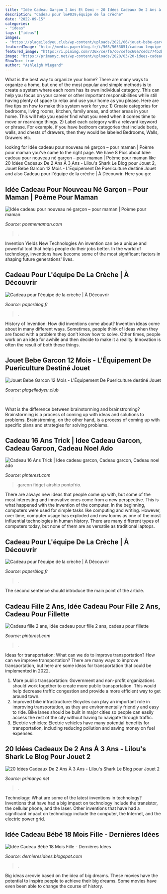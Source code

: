 ```yaml
---
title: "Idée Cadeau Garçon 2 Ans Et Demi ~ 20 Idées Cadeaux De 2 Ans à 3 Ans"
description: "Cadeau pour l&#039;équipe de la crèche"
date: "2022-09-15"
categories:
- "ideas"
tags: ["ideas"]
images:
- "https://plageiledyeu.club/wp-content/uploads/2021/06/jouet-bebe-garcon-12-mois-lequipement-de-puericulture-destine-jouet-2-ans-garcon-768x522.jpg"
featuredImage: "http://media.paperblog.fr/i/565/5653851/cadeau-lequipe-creche-L-g5Om8b.jpeg"
featured_image: "https://i.pinimg.com/736x/ce/f6/c6/cef6c60a7cedc774b3b27a81bab1feb4.jpg"
image: "https://primanyc.net/wp-content/uploads/2020/03/20-idees-cadeaux-de-2-ans-a-3-ans-lilous-shark-le-blog-pour-jouet-2-ans-garcon.jpg"
ShowToc: true
author: "Ashleigh Wiegand"
---
```



What is the best way to organize your home?
There are many ways to organize a home, but one of the most popular and simple methods is to create a system where each room has its own individual category. This can help you focus on your career or other important responsibilities while still having plenty of space to relax and use your home as you please. Here are five tips on how to make this system work for you: 1) Create categories for bedrooms, living rooms, kitchen, family areas, and other areas in your home. This will help you easier find what you need when it comes time to move or rearrange things. 2) Label each category with a relevant keyword or phrase. For example, if you have bedroom categories that include beds, walls, and chests of drawers, then they would be labeled Bedrooms, Walls, Drawers etc.

	

		
looking for Idée cadeau pour nouveau né garçon – pour maman | Poème pour maman you've came to the right page. We have 8 Pics about Idée cadeau pour nouveau né garçon – pour maman | Poème pour maman like 20 Idées Cadeaux De 2 Ans À 3 Ans - Lilou&#039;s Shark Le Blog pour Jouet 2, Jouet Bebe Garcon 12 Mois - L&#039;Équipement De Puericulture destiné Jouet and also Cadeau pour l&#039;équipe de la crèche | À Découvrir. Here you go:
		
    
## Idée Cadeau Pour Nouveau Né Garçon – Pour Maman | Poème Pour Maman

<img loading=lazy src="http://poememaman.com/wp-content/uploads/2013/11/Id-C3-A9e-cadeau-pour-nouveau-n-C3-A9-gar-C3-A7on-pour-maman-6.jpg" onerror="this.onerror=null;this.src='https://tse1.mm.bing.net/th?id=OIP.fLpimdJsWB-ebUSfd8GWrAHaHa&amp;pid=15.1';" alt="Idée cadeau pour nouveau né garçon – pour maman | Poème pour maman">

_Source: poememaman.com_

>. 

	

Invention Yields New Technologies
An invention can be a unique and powerful tool that helps people do their jobs better. In the world of technology, inventions have become some of the most significant factors in shaping future generations' lives.

    
## Cadeau Pour L&#039;équipe De La Crèche | À Découvrir

<img loading=lazy src="http://media.paperblog.fr/i/565/5653851/cadeau-lequipe-creche-L-3UBkOc.jpeg" onerror="this.onerror=null;this.src='https://tse1.mm.bing.net/th?id=OIP.-Lksy_-fPKiL77y6KeSyWgHaE8&amp;pid=15.1';" alt="Cadeau pour l&#039;équipe de la crèche | À Découvrir">

_Source: paperblog.fr_

>. 

	

History of Invention: How did inventions come about?
Invention ideas come about in many different ways. Sometimes, people think of ideas when they are faced with a problem they don't know how to solve. Other times, people work on an idea for awhile and then decide to make it a reality. Innovation is often the result of both these things.

    
## Jouet Bebe Garcon 12 Mois - L&#039;Équipement De Puericulture Destiné Jouet

<img loading=lazy src="https://plageiledyeu.club/wp-content/uploads/2021/06/jouet-bebe-garcon-12-mois-lequipement-de-puericulture-destine-jouet-2-ans-garcon-768x522.jpg" onerror="this.onerror=null;this.src='https://tse4.mm.bing.net/th?id=OIP.6ZDIzldHqsVGtK-M4I0e4wHaFC&amp;pid=15.1';" alt="Jouet Bebe Garcon 12 Mois - L&#039;Équipement De Puericulture destiné Jouet">

_Source: plageiledyeu.club_

>. 

	

What is the difference between brainstorming and brainstroming?
Brainstorming is a process of coming up with ideas and solutions to problems. Brainstroming, on the other hand, is a process of coming up with specific plans and strategies for solving problems.

    
## Cadeau 16 Ans Trick | Idee Cadeau Garcon, Cadeau Garcon, Cadeau Noel Ado

<img loading=lazy src="https://i.pinimg.com/736x/56/1d/fd/561dfd1ce7d44f90c45434904e2c11a1.jpg" onerror="this.onerror=null;this.src='https://tse4.mm.bing.net/th?id=OIP.wW92wmScCA0tZDwzE-JxDgHaHa&amp;pid=15.1';" alt="Cadeau 16 Ans Trick | Idee cadeau garcon, Cadeau garcon, Cadeau noel ado">

_Source: pinterest.com_

>garcon fidget airship pontofrio. 

	

There are always new ideas that people come up with, but some of the most interesting and innovative ones come from a new perspective. This is what happened with the invention of the computer. In the beginning, computers were used for simple tasks like computing and writing. However, over time, computer usage has exploded and now looms as one of the most influential technologies in human history. There are many different types of computers today, but none of them are as versatile as traditional laptops.

    
## Cadeau Pour L&#039;équipe De La Crèche | À Découvrir

<img loading=lazy src="http://media.paperblog.fr/i/565/5653851/cadeau-lequipe-creche-L-g5Om8b.jpeg" onerror="this.onerror=null;this.src='https://tse1.mm.bing.net/th?id=OIP.9cXxL0-jbOd8A-2vd0CwdAHaE8&amp;pid=15.1';" alt="Cadeau pour l&#039;équipe de la crèche | À Découvrir">

_Source: paperblog.fr_

>. 

	

The second sentence should introduce the main point of the article.

    
## Cadeau Fille 2 Ans, Idée Cadeau Pour Fille 2 Ans, Cadeau Pour Fillette

<img loading=lazy src="https://i.pinimg.com/736x/ce/f6/c6/cef6c60a7cedc774b3b27a81bab1feb4.jpg" onerror="this.onerror=null;this.src='https://tse1.mm.bing.net/th?id=OIP.XJkIkKHB6rRImftRuLF7AgAAAA&amp;pid=15.1';" alt="Cadeau fille 2 ans, idée cadeau pour fille 2 ans, cadeau pour fillette">

_Source: pinterest.com_

>. 

	

Ideas for transportation: What can we do to improve transportation?
How can we improve transportation? 
There are many ways to improve transportation, but here are some ideas for transportation that could be implemented in 2022.

1. More public transportation: Government and non-profit organizations should work together to create more public transportation. This would help decrease traffic congestion and provide a more efficient way to get around town.
2. Improved bike infrastructure: Bicycles can play an important role in improving transportation, as they are environmentally friendly and easy to ride. Bike lanes should be built in major cities so people can easily access the rest of the city without having to navigate through traffic. 
3. Electric vehicles: Electric vehicles have many potential benefits for transportation, including reducing pollution and saving money on fuel expenses.

    
## 20 Idées Cadeaux De 2 Ans À 3 Ans - Lilou&#039;s Shark Le Blog Pour Jouet 2

<img loading=lazy src="https://primanyc.net/wp-content/uploads/2020/03/20-idees-cadeaux-de-2-ans-a-3-ans-lilous-shark-le-blog-pour-jouet-2-ans-garcon.jpg" onerror="this.onerror=null;this.src='https://tse4.mm.bing.net/th?id=OIP.g6e9Vm2-rdjNvKFRRczd0gHaHa&amp;pid=15.1';" alt="20 Idées Cadeaux De 2 Ans À 3 Ans - Lilou&#039;s Shark Le Blog pour Jouet 2">

_Source: primanyc.net_

>. 

	

Technology: What are some of the latest inventions in technology?
Inventions that have had a big impact on technology include the transistor, the cellular phone, and the laser. Other inventions that have had a significant impact on technology include the computer, the Internet, and the electric power grid.

    
## Idée Cadeau Bébé 18 Mois Fille - Dernières Idées

<img loading=lazy src="https://lh6.googleusercontent.com/proxy/mNeJVDbXn4BuX1kOT7raTM9HgfS-6fIHdbxa9IM6H-bqY5uSmsYk1rZxohU4hAadJHrhhEe2SnysjySXcJYBHH8Q3n4O_vYKPrgUs7tYqplJgUpJ3qmFffKSvYgHufP7AokFOKuwoHIF4xM=w1200-h630-p-k-no-nu" onerror="this.onerror=null;this.src='https://tse4.mm.bing.net/th?id=OIP.TBzrY9ac6qGhwaD4MN_DxQHaD3&amp;pid=15.1';" alt="Idée Cadeau Bébé 18 Mois Fille - Dernières Idées">

_Source: dernieresidees.blogspot.com_

>. 

	

Big ideas areovie based on the idea of big dreams. These movies have the potential to inspire people to achieve their big dreams. Some movies have even been able to change the course of history.


